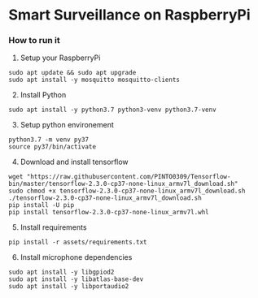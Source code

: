 # Smart Surveillance on RaspberryPi

### How to run it

1. Setup your RaspberryPi
  ```shell
sudo apt update && sudo apt upgrade
sudo apt install -y mosquitto mosquitto-clients
  ```
2. Install Python
```shell
sudo apt install -y python3.7 python3-venv python3.7-venv
```

3. Setup python environement
```shell
python3.7 -m venv py37
source py37/bin/activate
```

4. Download and install tensorflow
```shell
wget "https://raw.githubusercontent.com/PINTO0309/Tensorflow-bin/master/tensorflow-2.3.0-cp37-none-linux_armv7l_download.sh"
sudo chmod +x tensorflow-2.3.0-cp37-none-linux_armv7l_download.sh
./tensorflow-2.3.0-cp37-none-linux_armv7l_download.sh
pip install -U pip
pip install tensorflow-2.3.0-cp37-none-linux_armv7l.whl
```

5. Install requirements
```shell
pip install -r assets/requirements.txt
```

6. Install microphone dependencies
```
sudo apt install -y libgpiod2
sudo apt install -y libatlas-base-dev
sudo apt install -y libportaudio2
```

